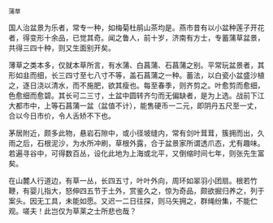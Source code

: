     蒲草 

   国人治盆景为乐者，常专一种，如梅菊杜鹃山茶均是。燕市昔有以小盆种莲子开花者，得变形十余品，已觉其奇。闻之鲁人，前十岁，济南有方士，专蓄蒲草盆景，共得三四十种，则又生面别开矣。

   薄草之类本多，仅就本草所言，有水蒲、白菖蒲、石菖蒲之别。平常玩盆景者，其形如韭而细，长三四寸至七八寸不等，盖石菖蒲之一种。蓄法，以白瓷小盆盛沙植之，逐日浇以清水，而不施肥，欲其瘦也。每至春季，则齐剪之。叶愈剪而愈细，色愈细而愈碧。其长可二三寸，土盆中圆转齐匀而无偏缺者，是为上选。战前下江大都市中，上等石菖蒲一盆（盆值不计），能售硬币一二元，即阴丹五尺至一丈，合以今日市价，令人舌矫不下也。

   茅居附近，颇多此物，悬岩石隙中，或小径坡缝内，常有剑叶茸茸，簇拥而出，久雨之后，石根泥沙，为水所冲刷，草根外露，合于盆景家所谓透爪态，尤有趣味。若遍寻谷中，可得数百丛，设化此地为上海或北平，又倒缩时间七年，则张先生富矣。

   在山麓人行道边，有草一丛，长四五寸，叶叶外向，周环如翠羽小团扇。根若竹鞭，有婴儿指大，怒伸四五节于土外，赏鉴久之，惊为奇品，颇欲掘归养之，列于案头。因无工具，未能如愿。又迟一二日往探，则马矢拥之，群绳纷集，不能伫观。嗟夫！此岂仅为草莱之士所悲也哉？

